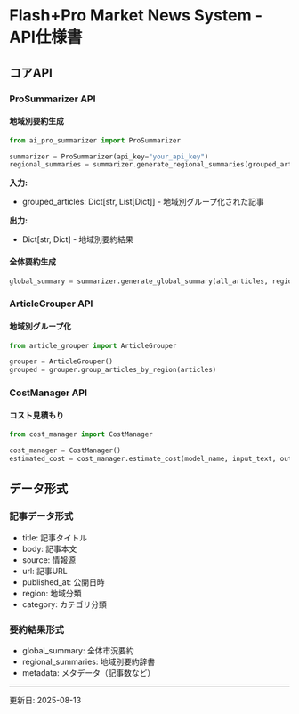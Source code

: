 # Flash+Pro Market News System - API仕様書

## コアAPI

### ProSummarizer API

#### 地域別要約生成
```python
from ai_pro_summarizer import ProSummarizer

summarizer = ProSummarizer(api_key="your_api_key")
regional_summaries = summarizer.generate_regional_summaries(grouped_articles)
```

**入力:**
- grouped_articles: Dict[str, List[Dict]] - 地域別グループ化された記事

**出力:**
- Dict[str, Dict] - 地域別要約結果

#### 全体要約生成
```python
global_summary = summarizer.generate_global_summary(all_articles, regional_summaries)
```

### ArticleGrouper API

#### 地域別グループ化
```python
from article_grouper import ArticleGrouper

grouper = ArticleGrouper()
grouped = grouper.group_articles_by_region(articles)
```

### CostManager API

#### コスト見積もり
```python
from cost_manager import CostManager

cost_manager = CostManager()
estimated_cost = cost_manager.estimate_cost(model_name, input_text, output_tokens)
```

## データ形式

### 記事データ形式
- title: 記事タイトル
- body: 記事本文  
- source: 情報源
- url: 記事URL
- published_at: 公開日時
- region: 地域分類
- category: カテゴリ分類

### 要約結果形式
- global_summary: 全体市況要約
- regional_summaries: 地域別要約辞書
- metadata: メタデータ（記事数など）

---
更新日: 2025-08-13
